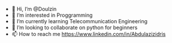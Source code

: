 - 👋 Hi, I’m @Doulzin
- 👀 I’m interested in Proggramming
- 🌱 I’m currently learning Telecommunication Engineering 
- 💞️ I’m looking to collaborate on python for beginners 
- 📫 How to reach me https://www.linkedin.com/in/Abdulazizidris

<!---
Doulzin/Doulzin is a ✨ special ✨ repository because its `README.md` (this file) appears on your GitHub profile.
You can click the Preview link to take a look at your changes.
--->
